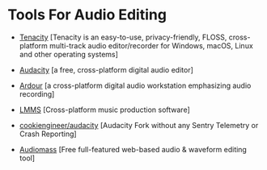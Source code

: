 # Tools For Audio Editing

* [Tenacity](https://github.com/tenacityteam/tenacity) [Tenacity is an easy-to-use, privacy-friendly, FLOSS, cross-platform multi-track audio editor/recorder for Windows, macOS, Linux and other operating systems]

* [Audacity](https://github.com/audacity/audacity) [a free, cross-platform digital audio editor]

* [Ardour](http://ardour.org/) [a cross-platform digital audio workstation emphasizing audio recording]

* [LMMS](https://github.com/LMMS/lmms) [Cross-platform music production software]

* [cookiengineer/audacity](https://github.com/cookiengineer/audacity) [Audacity Fork without any Sentry Telemetry or Crash Reporting]

* [Audiomass](https://github.com/pkalogiros/audiomass) [Free full-featured web-based audio & waveform editing tool]
